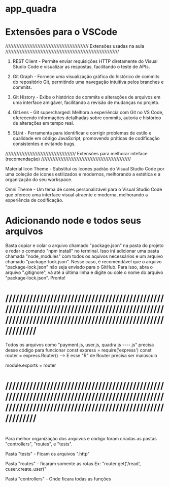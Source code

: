 # app_quadra

# Extensões para o VSCode

//////////////////////////////////////////////////// Extensões usadas na aula ///////////////////////////////////////////////////////////////////////

1. REST Client - Permite enviar requisições HTTP diretamente do Visual Studio Code e visualizar as respostas, facilitando o teste de APIs.

2. Git Graph - Fornece uma visualização gráfica do histórico de commits do repositório Git, permitindo uma navegação intuitiva pelos branches e commits.

3. Git History - Exibe o histórico de commits e alterações de arquivos em uma interface amigável, facilitando a revisão de mudanças no projeto.

4. GitLens - Git supercharged: Melhora a experiência com Git no VS Code, oferecendo informações detalhadas sobre commits, autoria e histórico de alterações em tempo real.

5. SLint - Ferramenta para identificar e corrigir problemas de estilo e qualidade em código JavaScript, promovendo práticas de codificação consistentes e evitando bugs.

//////////////////////////////////////////// Extensões para melhorar inteface (recomendação) ////////////////////////////////////////////////////////

Material Icon Theme - Substitui os ícones padrão do Visual Studio Code por uma coleção de ícones estilizados e modernos, melhorando a estética e a organização do seu workspace.

Omni Theme - Um tema de cores personalizável para o Visual Studio Code que oferece uma interface visual atraente e moderna, melhorando a experiência de codificação.


# Adicionando node e todos seus arquivos

Basta copiar e colar o arquivo chamado "package.json" na pasta do projeto e rodar o comando "npm install" no terminal. Isso irá adicionar uma pasta chamada "node_modules" com todos os aquivos necessários e um arquivo chamado "package-lock.json". Nesse caso, é recomendável que o arquivo "package-lock.json" não seja enviado para o GitHub. Para isso, abra o arquivo ".gitignore", vá até a última linha e digite ou cole o nome do arquivo "package-lock.json". Pronto!

# ///////////////////////////////////////////////////////////////////////////////////////////////////////////////////////////////////////////////////

Todos os arquivos como "payment.js, user.js, quadra.js ----.js" precisa desse código para funcionar
const express = require('express')
const router = express.Router() --> E esse "R" de Router precisa ser maiúsculo

module.exports = router
# ///////////////////////////////////////////////////////////////////////////////////////////////////////////////////////////////////////////////////

# 

Para melhor organização dos arquivos e código foram criadas as pastas "controllers", "routes", e "tests".

Pasta "tests" - Ficam os arquivos ".http"

Pasta "routes" - ficaram somente as rotas
    Ex: "router.get('/read', cuser.create_user)"

Pasta "controllers" - Onde ficara todas as funções